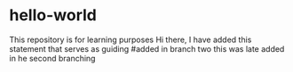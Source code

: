 # hello-world
This repository is for learning purposes
Hi there, 
I have added this statement that serves as guiding
#added in branch two
this was late added in he second branching
